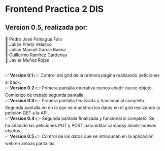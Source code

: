 # Frontend Practica 2 DIS
## Version 0.5, realizada por:
:bust_in_silhouette: Pedro José Paniagua Falo <br>
:bust_in_silhouette: Julián Prieto Velasco <br>
:bust_in_silhouette: Julian Manuel García Baena <br>
:bust_in_silhouette: Guillermo Ramírez Cárdenas <br>
:bust_in_silhouette: Javier Muñoz Rojas 

<br>:white_check_mark: **Version 0.1** :point_right: Control del grid de la primera página realizando peticiones al back.
<br>:white_check_mark: **Version 0.2** :point_right: Primera pantalla operativa menos añadir nuevo objeto. Comienzo de trabajo segunda pantalla.
<br>:white_check_mark: **Version 0.3** :point_right: Primera pantalla finalizada y funcional al completo. Segunda pantalla en en la que se muestran los datos en el grid realizando la petición GET a la API.
<br>:white_check_mark: **Version 0.4** :point_right: Segunda pantalla finalizada y funcional al completo. Se ha añadido las peticiones PUT y POST para editar camposy añadir nuevos objetos.
<br>:white_check_mark: **Version 0.5** :point_right: Control de los datos que se introducen en la aplicación web en ambas pantallas.
